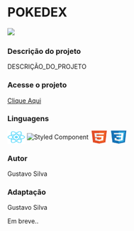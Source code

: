 <h1> POKEDEX </h1>

<img src="https://img.shields.io/badge/STATUS%20-Em%20contru%C3%A7%C3%A3o-yellow"/>

<h3>Descrição do projeto</h3>
<p> DESCRIÇÃO_DO_PROJETO </p>

<h3>Acesse o projeto</h3><a href="XXXX">Clique Aqui</a> 

<div><p><h3>Linguagens</h3></p>

<img align="center" alt="React" height="30" width="40" src="https://raw.githubusercontent.com/devicons/devicon/master/icons/react/react-original.svg">
<img align="center" alt="Styled Component" height="30" width="40" src="https://www.daggala.com/static/228867c3668e439101821568a8a03b54/19ca5/sc.png">
<img align="center" alt="HTML" height="30" width="40" src="https://raw.githubusercontent.com/devicons/devicon/master/icons/html5/html5-original.svg">
<img align="center" alt="CSS" height="30" width="40" src="https://raw.githubusercontent.com/devicons/devicon/master/icons/css3/css3-original.svg">

</div>

<p><h3>Autor</h3> Gustavo Silva </p>

<p><h3>Adaptação</h3> Gustavo Silva</p>

<!-- <h3>Imagens do projeto</h3>
<img alt="Imagem do projeto" src="./design/desktop-preview.jpg"/>
<img alt="Imagem do projeto" src="./design/mobile-design.jpg"/>

OU  -->

<p> Em breve.. </p>
